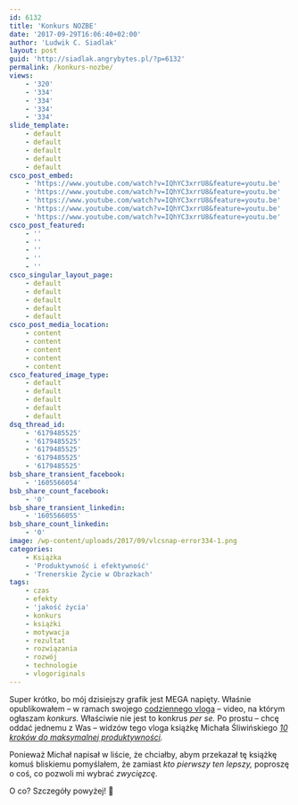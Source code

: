 ```yaml
---
id: 6132
title: 'Konkurs NOZBE'
date: '2017-09-29T16:06:40+02:00'
author: 'Ludwik C. Siadlak'
layout: post
guid: 'http://siadlak.angrybytes.pl/?p=6132'
permalink: /konkurs-nozbe/
views:
    - '320'
    - '334'
    - '334'
    - '334'
    - '334'
slide_template:
    - default
    - default
    - default
    - default
    - default
csco_post_embed:
    - 'https://www.youtube.com/watch?v=IQhYC3xrrU8&feature=youtu.be'
    - 'https://www.youtube.com/watch?v=IQhYC3xrrU8&feature=youtu.be'
    - 'https://www.youtube.com/watch?v=IQhYC3xrrU8&feature=youtu.be'
    - 'https://www.youtube.com/watch?v=IQhYC3xrrU8&feature=youtu.be'
    - 'https://www.youtube.com/watch?v=IQhYC3xrrU8&feature=youtu.be'
csco_post_featured:
    - ''
    - ''
    - ''
    - ''
    - ''
csco_singular_layout_page:
    - default
    - default
    - default
    - default
    - default
csco_post_media_location:
    - content
    - content
    - content
    - content
    - content
csco_featured_image_type:
    - default
    - default
    - default
    - default
    - default
dsq_thread_id:
    - '6179485525'
    - '6179485525'
    - '6179485525'
    - '6179485525'
    - '6179485525'
bsb_share_transient_facebook:
    - '1605566054'
bsb_share_count_facebook:
    - '0'
bsb_share_transient_linkedin:
    - '1605566055'
bsb_share_count_linkedin:
    - '0'
image: /wp-content/uploads/2017/09/vlcsnap-error334-1.png
categories:
    - Książka
    - 'Produktywność i efektywność'
    - 'Trenerskie Życie w Obrazkach'
tags:
    - czas
    - efekty
    - 'jakość życia'
    - konkurs
    - książki
    - motywacja
    - rezultat
    - rozwiązania
    - rozwój
    - technologie
    - vlogoriginals
---
```


Super krótko, bo mój dzisiejszy grafik jest MEGA napięty. Właśnie opublikowałem – w ramach swojego [codziennego vloga](http://go.siadlak.com/kliknij-w-dzwoneczek) – video, na którym ogłaszam *konkurs.* Właściwie nie jest to konkrus *per se.* Po prostu – chcę oddać jednemu z Was – widzów tego vloga książkę Michała Śliwińskiego *[10 kroków do maksymalnej produktywności](https://kursproduktywnosci.pl/).*

Ponieważ Michał napisał w liście, że chciałby, abym przekazał tę książkę komuś bliskiemu pomyślałem, że zamiast *kto pierwszy ten lepszy,* poproszę o coś, co pozwoli mi wybrać *zwycięzcę*.

O co? Szczegóły powyżej! 🙂